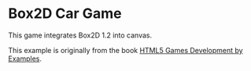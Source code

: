 # Box2D Car Game

This game integrates Box2D 1.2 into canvas.

This example is originally from the book [HTML5 Games Development by Examples][1].

[1]: http://www.packtpub.com/html5-games-development-using-css-javascript-beginners-guide/book
